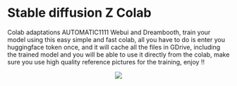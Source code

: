 # Stable diffusion Z Colab
Colab adaptations AUTOMATIC1111 Webui and Dreambooth, train your model using this easy simple and fast colab, all you have to do is enter you huggingface token once, and it will cache all the files in GDrive, including the trained model and you will be able to use it directly from the colab, make sure you use high quality reference pictures for the training, enjoy !!
 

<a href="https://colab.research.google.com/github.com/wilzamguerrero/SDZ/blob/main/SDZ.ipynb">
<p align="center">
  <img src="https://github.com/TheLastBen/fast-stable-diffusion/raw/main/Dreambooth/1.jpg">
</p>

